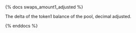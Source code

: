 {% docs swaps_amount1_adjusted %}

The delta of the token1 balance of the pool, decimal adjusted.

{% enddocs %}